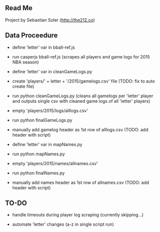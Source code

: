 ## Read Me

Project by Sebastian Soler (http://the212.co)

## Data Proceedure

* define 'letter' var in bball-ref.js
* run casperjs bball-ref.js (scrapes all players and game logs for 2015 NBA season)

* define 'letter' var in cleanGameLogs.py
* create 'players/' + letter + '/2015/gamelogs.csv' file (TODO: fix to auto create file)
* run python cleanGameLogs.py (cleans all gamelogs per 'letter' player and outputs single csv with cleaned game logs of all 'letter' players)

* empty 'players/2015/logs/alllogs.csv'
* run python finalGameLogs.py
* manually add gamelog header as 1st row of alllogs.csv (TODO: add header with script)

* define 'letter' var in mapNames.py
* run python mapNames.py

* empty 'players/2015/names/allnames.csv'
* run python finalNames.py
* manually add names header as 1st row of allnames.csv (TODO: add header with script)


## TO-DO

* handle timeouts during player log scraping (currently skipping...)

* automate 'letter' changes (a-z in single script run)


